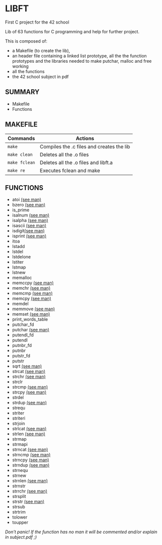# LIBFT

First C project for the 42 school

Lib of 63 functions for C programming and help for further project.

This is composed of:
- a Makefile (to create the lib),
- an header file  containing a linked list prototype, all the the function prototypes and the libraries needed to make putchar, malloc and free working
- all the functions
- the 42 school subject in pdf

## SUMMARY

- Makefile
- Functions

## MAKEFILE

| Commands        | Actions                                   |
| --------------- | ----------------------------------------- |
| `make`          | Compiles the .c files and creates the lib |
| `make clean`    | Deletes all the .o files                  |
| `make fclean`   | Deletes all the .o files and libft.a      |
| `make re`       | Executes fclean and make                  |

## FUNCTIONS

- atoi [(see man)](https://linux.die.net/man/3/atoi)
- bzero [(see man)](https://linux.die.net/man/3/bzero)
- is_prime
- isalnum [(see man)](https://linux.die.net/man/3/isalnum)
- isalpha [(see man)](https://linux.die.net/man/3/isalpha)
- isascii [(see man)](https://linux.die.net/man/3/isascii)
- isdigit[(see man)](https://linux.die.net/man/3/isdigit)
- isprint [(see man)](https://linux.die.net/man/3/isprint)
- itoa 
- lstadd 
- lstdel
- lstdelone
- lstiter
- lstmap
- lstnew
- memalloc
- memccpy [(see man)](https://linux.die.net/man/3/memccpy)
- memchr [(see man)](https://linux.die.net/man/3/memchr)
- memcmp [(see man)](https://linux.die.net/man/3/memcmp)
- memcpy [(see man)](https://linux.die.net/man/3/memcpy)
- memdel 
- memmove [(see man)](https://linux.die.net/man/3/memmove)
- memset [(see man)](https://linux.die.net/man/3/memset)
- print_words_table
- putchar_fd
- putchar [(see man)](https://linux.die.net/man/3/putchar)
- putendl_fd 
- putendl
- putnbr_fd
- putnbr
- putstr_fd
- putstr
- sqrt [(see man)](https://linux.die.net/man/3/sqrt)
- strcat [(see man)](https://linux.die.net/man/3/strcat)
- strchr [(see man)](https://linux.die.net/man/3/strchr)
- strclr 
- strcmp [(see man)](https://linux.die.net/man/3/strcmp)
- strcpy [(see man)](https://linux.die.net/man/3/strcpy)
- strdel 
- strdup [(see man)](https://linux.die.net/man/3/strdup)
- strequ 
- striter
- striteri
- strjoin
- strlcat [(see man)](https://linux.die.net/man/3/strlcat)
- strlen [(see man)](https://linux.die.net/man/3/strlen)
- strmap 
- strmapi 
- strncat [(see man)](https://linux.die.net/man/3/strncat)
- strncmp [(see man)](https://linux.die.net/man/3/strncmp)
- strncpy [(see man)](https://linux.die.net/man/3/strncpy)
- strndup [(see man)](https://linux.die.net/man/3/strndup)
- strnequ 
- strnew 
- strnlen [(see man)](https://linux.die.net/man/3/strnlen)
- strnstr 
- strrchr [(see man)](https://linux.die.net/man/3/strrchr) 
- strsplit 
- strstr [(see man)](https://linux.die.net/man/3/strstr)
- strsub 
- strtrim 
- tolower 
- toupper

*Don't panic! If the function has no man it will be commented and/or explain in subject.pdf ;)*